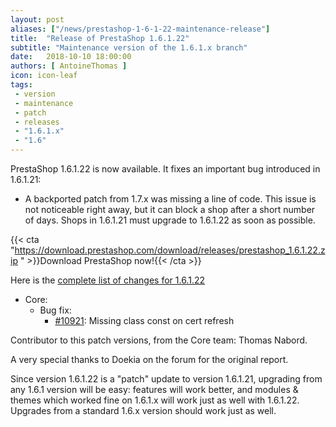 ```yaml
---
layout: post
aliases: ["/news/prestashop-1-6-1-22-maintenance-release"]
title:  "Release of PrestaShop 1.6.1.22"
subtitle: "Maintenance version of the 1.6.1.x branch"
date:   2018-10-10 18:00:00
authors: [ AntoineThomas ]
icon: icon-leaf
tags:
 - version
 - maintenance
 - patch
 - releases
 - "1.6.1.x"
 - "1.6"
---
```


PrestaShop 1.6.1.22 is now available. It fixes an important bug introduced in 1.6.1.21:

- A backported patch from 1.7.x was missing a line of code. This issue is not noticeable right away, but it can block a shop after a short number of days. Shops in 1.6.1.21 must upgrade to 1.6.1.22 as soon as possible.


{{< cta "https://download.prestashop.com/download/releases/prestashop_1.6.1.22.zip " >}}Download PrestaShop now!{{< /cta >}}

Here is the [complete list of changes for 1.6.1.22](https://github.com/PrestaShop/PrestaShop/milestone/48?closed=1)

- Core:
  - Bug fix:
    - [#10921](https://github.com/PrestaShop/PrestaShop/pull/10921): Missing class const on cert refresh

Contributor to this patch versions, from the Core team: Thomas Nabord.

A very special thanks to Doekia on the forum for the original report.

Since version 1.6.1.22 is a "patch" update to version 1.6.1.21, upgrading from any 1.6.1 version will be easy: features will work better, and modules & themes which worked fine on 1.6.1.x will work just as well with 1.6.1.22.<br/>
Upgrades from a standard 1.6.x version should work just as well.
